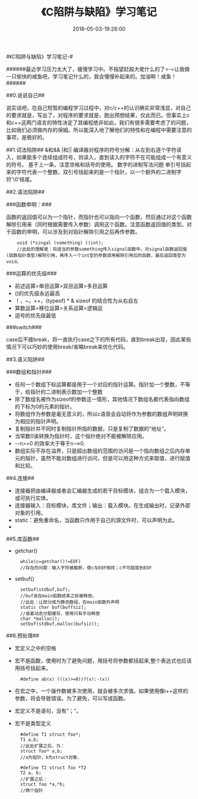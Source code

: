 ﻿---
layout: post
cover: 'assets/images/cover14.jpg'
title: 《C陷阱与缺陷》学习笔记
date:   2018-05-03-19:28:00
tags: Changing
subclass: 'post tag-fiction'
categories: 'Irony-F'
navigation: True
logo: 'assets/images/ghost.png'
---





#《C陷阱与缺陷》学习笔记-#

######最近学习压力太大了，缓慢学习中。不指望赶超大佬什么的了=-=让我做一只愉快的咸鱼吧，学习笔记什么的，我会慢慢补起来的。加油啊！咸鱼！######



##0.说说自己##

说实话吧，在自己短暂的编程学习过程中，对c/c++的认识确实非常浅显，对自己的要求就是，写出了，对程序的要求就是，跑出预想结果，仅此而已。但事实上c和c++这两门语言的特性决定了其编程绝非如此，我们有很多需要考虑了的问题，比如我们必须做内存的保姆。所以能深入地了解他们的特性和在编程中需要注意的事项，是极好的。


##1.词法陷阱##
	&和&&
	|和||
	编译器对程序的符号分解：从左到右逐个字符读入，如果能多个连续组成符号，则读入，直到读入的字符不在可能组成一个有意义的符号。
	基于上一条，注意空格和括号的使用。
	数字的进制写法问题
	单引号括起来的字符代表一个整数，双引号括起来的是一个指针，以一个额外的二进制字符'\0'结尾。


##2.语法陷阱##

###函数申明：###

函数的返回值可以为一个指针，而指针也可以指向一个函数，然后通过对这个函数解除引用来（同时根据需要传入参数）调用这个函数。注意函数返回值的类型。对于函数的申明，可以涉及到对指针解除引用之后再传参数。

    	void (*singal (something) )(int);
		//此处的理解是：将适当的参数something传入signal函数中，对signal函数返回值(函数指针类型)解除引用，再传入一个int型的参数调用解除引用后的函数，最后返回类型为void。

###运算的优先级###

+ 前述运算>单目运算>双目运算>多目运算
+ ()的优先级永远最高
+ ！，~，++，(typeof) * & sizeof 的结合性为从右自左
+ 算数运算>移位运算>关系运算>逻辑运
+ 逗号的优先级最低

###switch###

case后不接break，将一直执行case之下的所有代码，直到break出现，因此某些情况下可以巧妙的使用break/省略break来优化代码。

##3.语义陷阱##

###数组和指针###

+ 任何一个数组下标运算都是用于一个对应的指针运算。指针加一个整数，不等于，给指针的二进制表示数加一个整数
+ 除了数组名被作为sizeof的参数这一情形，其他情况下数组名都代表指向数组的下标为0的元素的指针。
+ 将数组作为参数是毫无意义的，所以c语音会自动将作为参数的数组声明转换为相应的指针声明。
+ 复制指针并不同时复制指针所指的数据，只是复制了数据的“地址”。
+ 当常数0诶转换为指针时，这个指针绝对不能被解除应用。
+ --n>=0 的效率大于等于n-->0.
+ 数组实际不存在溢界，只是超出数组的范围的访问是一个指向数组之后内存单元的指针，虽然不能对数组进行访问，但是可以用这种方式来取值，进行赋值和比较。


##4.连接##

+ 连接器把由编译器或者会汇编器生成的若干目标模块，组合为一个载入模块，或可执行实体。
+ 连接器输入：目标模块，库文件；输出：载入模块。在生成输出时，记录外部对象的引用。
+ static：避免重命名，当函数只作用于自己的源文件时，可以声明为此。
+

##5.库函数##

+ getchar()

		while(c=getchar()!=EOF)
		//存在的问题：输入字符被截断，使c与EOF相同；c不可能取到EOF

+ setbuf()
		
		setbuf(stdbuf,buf);
		//buf会在main函数结束之前被释放。
		//此处：让部分成为静态数组，在main函数外声明
		static char buf[buffsiz];
		//或者动态分配缓存，使用只有手动释放
		char *malloc();
		setbuf(stdbuf,malloc(bufsiz));

##6.预处理##

+ 宏定义之中的空格
+ 宏不是函数，使用时为了避免问题，用括号将参数都括起来,整个表达式也应该用括号括起来。

		#define ab(x) (((x)>=0))?(x):-(x))
+ 在宏之中，一个操作数被多次使用，就会被多次求值。如果使用像i++这样的参数，将会导致错误。为了避免，可以写成函数。
+ 宏定义不是语句，没有“；”。
+ 宏不是类型定义
		
		#define T1 struct foo*;	
		T1 a,b;
		//此处扩展之后，为：
		struct foo* a,b;
		//a为指针，b为struct对象，

		#define T2 struct foo *T2
		T2 a, b;
		//扩展之后：
		struct foo *a,*b;
		//两个指针

